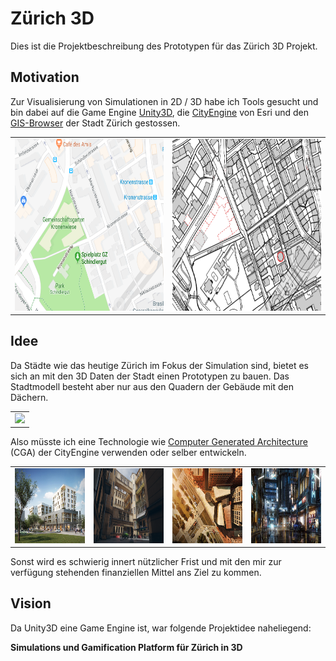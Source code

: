 # Zürich 3D
Dies ist die Projektbeschreibung des Prototypen für das Zürich 3D Projekt.


## Motivation
Zur Visualisierung von Simulationen in 2D / 3D habe ich Tools gesucht und bin dabei auf die Game Engine [Unity3D](https://unity3d.com/unity), die [CityEngine](https://www.esri.ch/de/produkte/cityengine) von Esri und den [GIS-Browser](https://maps.zh.ch) der Stadt Zürich gestossen. 

<table style="width:100%">
  <tr>
    <td><img src="Schindlerpark.png" width="350" height="275"></td>
    <td><img src="Schindlerpark-GIS.png" width="350" height="275"></td> 
  </tr>
</table>

## Idee
Da Städte wie das heutige Zürich im Fokus der Simulation sind, bietet es sich an mit den 3D Daten der Stadt einen Prototypen zu bauen. Das Stadtmodell besteht aber nur aus den Quadern der Gebäude mit den Dächern. 

<table style="width:100%">
  <tr>
    <td><img src="https://user-images.githubusercontent.com/11026671/47834942-f6822e80-dda1-11e8-980c-832891336d0f.png" height="375"></td> 
  </tr>
</table>

Also müsste ich eine Technologie wie [Computer Generated Architecture](https://cehelp.esri.com/help/index.jsp?topic=/com.procedural.cityengine.help/html/manual/cga/basics/toc.html) (CGA) der CityEngine verwenden oder selber entwickeln.

<table style="width:100%">
  <tr>
    <td><img src="aussen-1.jpg" height="120" width="180"></td> 
    <td><img src="innenhof-1.png" height="120" width="180"></td> 
    <td><img src="architektur.jpg" height="120" width="180"></td> 
    <td><img src="nacht.jpg" height="120" width="180"></td> 
  <tr>
</table>

Sonst wird es schwierig innert nützlicher Frist und mit den mir zur verfügung stehenden finanziellen Mittel ans Ziel zu kommen.

## Vision
Da Unity3D eine Game Engine ist, war folgende Projektidee naheliegend:

**Simulations und Gamification Platform für Zürich in 3D**
